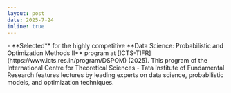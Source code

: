 ```yaml
---
layout: post
date: 2025-7-24 
inline: true
---
```

<p>
  - **Selected** for the highly competitive **Data Science: Probabilistic and Optimization Methods II** program at [ICTS-TIFR](https://www.icts.res.in/program/DSPOM) (2025). This program of the International Centre for Theoretical Sciences - Tata Institute of Fundamental Research features lectures by leading experts on data science, probabilistic models, and optimization techniques.
</p>
